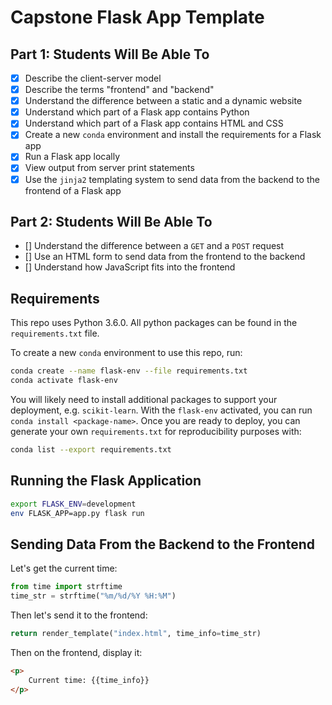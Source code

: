 # Capstone Flask App Template

## Part 1: Students Will Be Able To
 - [x] Describe the client-server model
 - [x] Describe the terms "frontend" and "backend"
 - [x] Understand the difference between a static and a dynamic website
 - [x] Understand which part of a Flask app contains Python
 - [x] Understand which part of a Flask app contains HTML and CSS
 - [x] Create a new `conda` environment and install the requirements for a Flask app
 - [x] Run a Flask app locally
 - [x] View output from server print statements
 - [x] Use the `jinja2` templating system to send data from the backend to the frontend of a Flask app

## Part 2: Students Will Be Able To
 - [] Understand the difference between a `GET` and a `POST` request
 - [] Use an HTML form to send data from the frontend to the backend
 - [] Understand how JavaScript fits into the frontend

## Requirements

This repo uses Python 3.6.0. All python packages can be found in the `requirements.txt` file.

To create a new `conda` environment to use this repo, run:
```bash
conda create --name flask-env --file requirements.txt
conda activate flask-env
```

You will likely need to install additional packages to support your deployment, e.g. `scikit-learn`.  With the `flask-env` activated, you can run `conda install <package-name>`.  Once you are ready to deploy, you can generate your own `requirements.txt` for reproducibility purposes with:
```bash
conda list --export requirements.txt
```
## Running the Flask Application

```bash
export FLASK_ENV=development
env FLASK_APP=app.py flask run
```

## Sending Data From the Backend to the Frontend

Let's get the current time:
```python
from time import strftime
time_str = strftime("%m/%d/%Y %H:%M")
```

Then let's send it to the frontend:
```python
return render_template("index.html", time_info=time_str)
```

Then on the frontend, display it:
```html
<p>
    Current time: {{time_info}}
</p>
```
